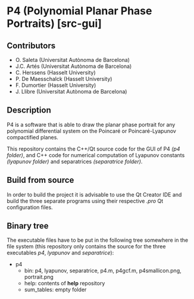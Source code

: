 # P4 (Polynomial Planar Phase Portraits) [src-gui]

## Contributors

- O. Saleta (Universitat Autònoma de Barcelona)
- J.C. Artés (Universitat Autònoma de Barcelona)
- C. Herssens (Hasselt University)
- P. De Maesschalck (Hasselt University)
- F. Dumortier (Hasselt University)
- J. Llibre (Universitat Autònoma de Barcelona)

## Description

P4 is a software that is able to draw the planar phase portrait for any polynomial differential system on the Poincaré or Poincaré-Lyapunov compactified planes.

This repository contains the C++/Qt source code for the GUI of P4 *(p4 folder)*, and C++ code for numerical computation of Lyapunov constants *(lyapunov folder)* and separatrices *(separatrice folder)*.

## Build from source

In order to build the project it is advisable to use the Qt Creator IDE and build the three separate programs using their respective *.pro* Qt configuration files.

## Binary tree

The executable files have to be put in the following tree somewhere in the file system (this repository only contains the source for the three executables *p4*, *lyapunov* and *separatrice*):

* p4
    * bin: p4, lyapunov, separatrice, p4.m, p4gcf.m, p4smallicon.png, portrait.png
    * help: contents of **help** repository
    * sum_tables: empty folder
